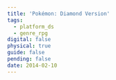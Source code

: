 ```yaml
---
title: 'Pokémon: Diamond Version'
tags:
  - platform_ds
  - genre_rpg
digital: false
physical: true
guide: false
pending: false
date: 2014-02-10
---
```

